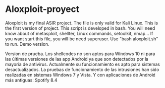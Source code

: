 # Aloxploit-proyect
Aloxploit is my final ASIR project. 
The file is only valid for Kali Linux. 
This is the first version of project. 
This script is developed in bash. 
You will need know about of metasploit, shellter, Linux commands, setoolkit, nmap... If you want start this file, you will be need superuser. Use "bash aloxploit.sh" to run.
Demo version.


Version de prueba.
Los shellcodes no son aptos para Windows 10 ni para las últimas versiones de las app Android ya que son detectados por la mayoría de antivirus. Actualmente su funcionamiento es apto para sistemas desactualizados.
La pruebas de funcionamiento de las intrusiones han sido realizadas en sistemas Windows 7 y Vista. Y con aplicaciones de Android más antiguas: Spotify 8.4

